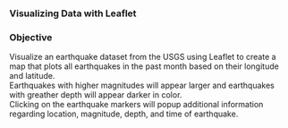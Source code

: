 ### Visualizing Data with Leaflet

### Objective
Visualize an earthquake dataset from the USGS using Leaflet to create a map that plots all earthquakes in the past month based on their longitude and latitude.
<br>
Earthquakes with higher magnitudes will appear larger and earthquakes with greather depth will appear darker in color.
<br>
Clicking on the earthquake markers will popup additional information regarding location, magnitude, depth, and time of earthquake.
